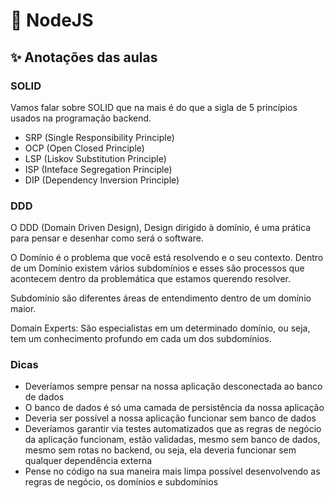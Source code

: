 # 🦾 NodeJS

## ✨ Anotações das aulas

### SOLID

Vamos falar sobre SOLID que na mais é do que a sigla de 5 princípios usados na 
programação backend.

- SRP (Single Responsibility Principle)
- OCP (Open Closed Principle)
- LSP (Liskov Substitution Principle)
- ISP (Inteface Segregation Principle)
- DIP (Dependency Inversion Principle)

### DDD

O DDD (Domain Driven Design), Design dirigido à domínio, é uma prática para pensar 
e desenhar como será o software.

O Domínio é o problema que você está resolvendo e o seu contexto.
Dentro de um Domínio existem vários subdomínios e esses são processos que acontecem
dentro da problemática que estamos querendo resolver.

Subdomínio são diferentes áreas de entendimento dentro de um domínio maior.

Domain Experts: São especialistas em um determinado domínio, ou seja, tem um conhecimento
profundo em cada um dos subdomínios.

### Dicas

- Deveríamos sempre pensar na nossa aplicação desconectada ao banco de dados
- O banco de dados é só uma camada de persistência da nossa aplicação
- Deveria ser possível a nossa aplicação funcionar sem banco de dados
- Deveríamos garantir via testes automatizados que as regras de negócio da aplicação funcionam, estão validadas, mesmo sem banco de dados, mesmo sem rotas no backend, ou seja, ela deveria funcionar sem qualquer dependência externa
- Pense no código na sua maneira mais limpa possível desenvolvendo as regras de negócio, os domínios e subdomínios